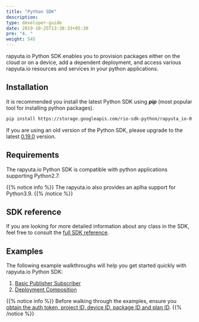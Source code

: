 ```yaml
---
title: "Python SDK"
description:
type: developer-guide
date: 2019-10-25T13:38:33+05:30
pre: "4. "
weight: 545
---
```

rapyuta.io Python SDK enables you to provision packages
either on the cloud or on a device, add a dependent
deployment, and access various rapyuta.io resources and
services in your python applications.

## Installation
It is recommended you install the latest Python SDK
using ***pip*** (most popular tool for installing
python packages).
```bash
pip install https://storage.googleapis.com/rio-sdk-python/rapyuta_io-0.19.0-py2.py3-none-any.whl
```
If you are using an old version of the Python SDK, please upgrade to the latest
[0.19.0](https://storage.googleapis.com/rio-sdk-python/rapyuta_io-0.19.0-py2.py3-none-any.whl)
version.



## Requirements
The rapyuta.io Python SDK is compatible with python
applications supporting Python2.7.

{{% notice info %}}
The rapyuta.io also provides an aplha support for Python3.9.
{{% /notice %}}

## SDK reference
If you are looking for more detailed information about any class in the SDK, feel
free to consult the [full SDK reference](https://sdkdocs.apps.rapyuta.io/).

## Examples
The following example walkthroughs will help you get
started quickly with rapyuta.io Python SDK:

1. [Basic Publisher Subscriber](/developer-guide/tooling-automation/python-sdk/sample-walkthroughs/basic-pubsub/)
2. [Deployment Composition](/developer-guide/tooling-automation/python-sdk/sample-walkthroughs/deployment-composition/)

{{% notice info %}}
Before walking through the examples, ensure you [obtain the auth token, project ID, device ID, package ID and plan ID](/developer-guide/tooling-automation/python-sdk/sdk-tokens-parameters/).
{{% /notice %}}